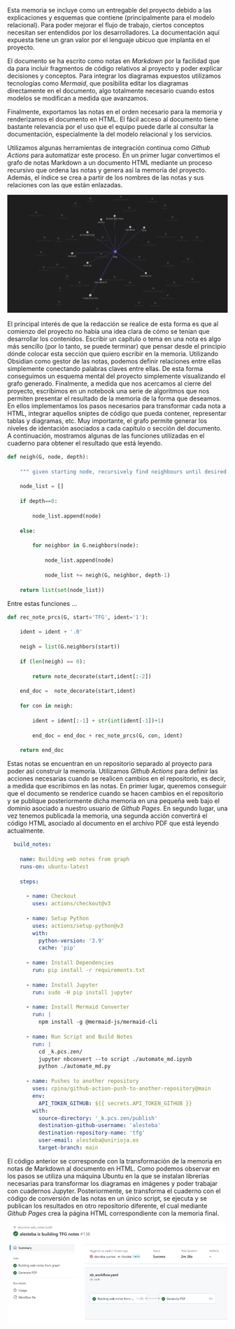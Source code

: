 Esta memoria se incluye como un entregable del proyecto debido a las explicaciones y esquemas que contiene (principalmente para el modelo relacional). Para poder mejorar el flujo de trabajo, ciertos conceptos necesitan ser entendidos por los desarrolladores. La documentación aquí expuesta tiene un gran valor por el lenguaje ubicuo que implanta en el proyecto. 

El documento se ha escrito como notas en *Markdown* por la facilidad que da para incluir fragmentos de código relativos al proyecto y poder explicar decisiones y conceptos. Para integrar los diagramas expuestos utilizamos tecnologías como *Mermaid*, que posibilita editar los diagramas directamente en el documento, algo totalmente necesario cuando estos modelos se modifican a medida que avanzamos.

Finalmente, exportamos las notas en el orden necesario para la memoria y renderizamos el documento en HTML. El fácil acceso al documento tiene bastante relevancia por el uso que el equipo puede darle al consultar la documentación, especialmente la del modelo relacional y los servicios.

Utilizamos algunas herramientas de integración continua como *Github Actions* para automatizar este proceso. En un primer lugar convertimos el grafo de notas Markdown a un documento HTML mediante un proceso recursivo que ordena las notas y genera así la memoria del proyecto. Además, el índice se crea a partir de los nombres de las notas y sus relaciones con las que están enlazadas.

![](figures/graph.png)


El principal interés de que la redacción se realice de esta forma es que al comienzo del proyecto no había una idea clara de cómo se tenían que desarrollar los contenidos. Escribir un capítulo o tema en una nota es algo más sencillo (por lo tanto, se puede terminar) que pensar desde el principio dónde colocar esta sección que quiero escribir en la memoria. Utilizando Obsidian como gestor de las notas, podemos definir relaciones entre ellas simplemente conectando palabras claves entre ellas. De esta forma conseguimos un esquema mental del proyecto simplemente visualizando el grafo generado. Finalmente, a medida que nos acercamos al cierre del proyecto, escribimos en un notebook una serie de algoritmos que nos permiten presentar el resultado de la memoria de la forma que deseamos. En ellos implementamos los pasos necesarios para transformar cada nota a HTML, integrar aquellos sniptes de código que pueda contener, representar tablas y diagramas, etc. Muy importante, el grafo permite generar los niveles de identación asociados a cada capítulo o sección del documento. A continuación, mostramos algunas de las funciones utilizadas en el cuaderno para obtener el resultado que está leyendo.

```python
def neigh(G, node, depth):

    """ given starting node, recursively find neighbours until desired depth is reached """

    node_list = []

    if depth==0:

        node_list.append(node)

    else:

        for neighbor in G.neighbors(node):

            node_list.append(node)

            node_list += neigh(G, neighbor, depth-1)

    return list(set(node_list))
```

Entre estas funciones ... 

```python
def rec_note_prcs(G, start='TFG', ident='1'):

    ident = ident + '.0'

    neigh = list(G.neighbors(start))

    if (len(neigh) == 0):

        return note_decorate(start,ident[:-2])

    end_doc =  note_decorate(start,ident)

    for con in neigh:

        ident = ident[:-1] + str(int(ident[-1])+1)

        end_doc = end_doc + rec_note_prcs(G, con, ident)

    return end_doc
```


Estas notas se encuentran en un repositorio separado al proyecto para poder así construir la memoria. Utilizamos *Github Actions* para definir las acciones necesarias cuando se realicen cambios en el repositorio, es decir, a medida que escribimos en las notas. En primer lugar, queremos conseguir que el documento se renderice cuando se hacen cambios en el repositorio y se publique posteriormente dicha memoria en una pequeña web bajo el dominio asociado a nuestro usuario de *Github Pages*. En segundo lugar, una vez tenemos publicada la memoria, una segunda acción convertirá el código HTML asociado al documento en el archivo PDF que está leyendo actualmente. 

```yaml
  build_notes:
  
    name: Building web notes from graph
    runs-on: ubuntu-latest

    steps:

      - name: Checkout
        uses: actions/checkout@v3

      - name: Setup Python
        uses: actions/setup-python@v3
        with:
          python-version: '3.9'
          cache: 'pip'      

      - name: Install Dependencies
        run: pip install -r requirements.txt   

      - name: Install Jupyter
        run: sudo -H pip install jupyter

      - name: Install Mermaid Converter
        run: |
          npm install -g @mermaid-js/mermaid-cli

      - name: Run Script and Build Notes
        run: |
          cd _k.pcs.zen/
          jupyter nbconvert --to script ./automate_md.ipynb
          python ./automate_md.py      
          
      - name: Pushes to another repository
        uses: cpina/github-action-push-to-another-repository@main
        env:
          API_TOKEN_GITHUB: ${{ secrets.API_TOKEN_GITHUB }}
        with:
          source-directory: '_k.pcs.zen/publish'
          destination-github-username: 'alesteba'
          destination-repository-name: 'tfg'
          user-email: alesteba@unirioja.es
          target-branch: main

```

El código anterior se corresponde con la transformación de la memoria en notas de Markdown al documento en HTML. Como podemos observar en los pasos se utiliza una máquina Ubuntu en la que se instalan librerías necesarias para transformar los diagramas en imágenes y poder trabajar con cuadernos Jupyter. Posteriormente, se transforma el cuaderno con el código de conversión de las notas en un único script, se ejecuta y se publican los resultados en otro repositorio diferente, el cual mediante *Github Pages* crea la página HTML correspondiente con la memoria final. 

![](figures/github-actions.png)
